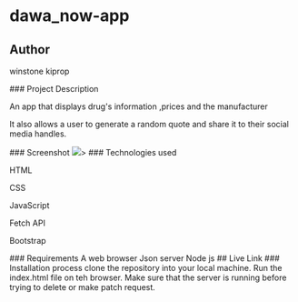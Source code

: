 # dawa_now-app
## Author
<p> winstone kiprop</p>
### Project Description
<p>An app that displays drug's information ,prices and the manufacturer </p>
<p>It also allows a user to generate a random quote and share it to their social media handles. </p>
<p>
### Screenshot
<img src ="/assets/Screenshot from 2022-06-24 09-53-00.png">>
### Technologies used
<p>HTML</p>
<p>CSS</p>
<p>JavaScript</p>
<p>Fetch API</p>
<p>Bootstrap</p>
### Requirements
A web browser
Json server
Node js
## Live Link
### Installation process
clone the repository into your local machine.
Run the index.html file on teh browser.
Make sure that the server is running before trying to delete or make patch request.
